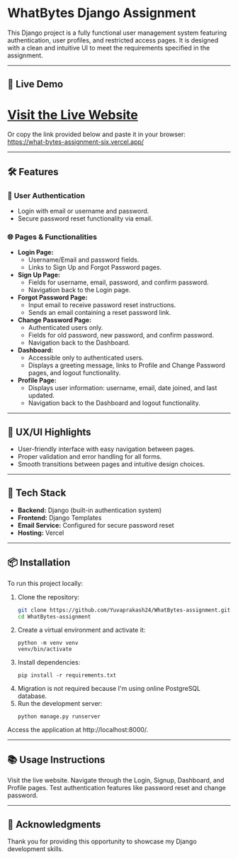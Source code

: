 # WhatBytes Django Assignment  

This Django project is a fully functional user management system featuring authentication, user profiles, and restricted access pages. It is designed with a clean and intuitive UI to meet the requirements specified in the assignment.

---

## 🚀 Live Demo  

[Visit the Live Website](https://what-bytes-assignment-six.vercel.app/) 
=
Or copy the link provided below and paste it in your browser:  
https://what-bytes-assignment-six.vercel.app/  

---

## 🛠️ Features  

### 🔐 **User Authentication**  
- Login with email or username and password.  
- Secure password reset functionality via email.  

### 🌐 **Pages & Functionalities**  
- **Login Page:**  
  - Username/Email and password fields.  
  - Links to Sign Up and Forgot Password pages.  
- **Sign Up Page:**  
  - Fields for username, email, password, and confirm password.  
  - Navigation back to the Login page.  
- **Forgot Password Page:**  
  - Input email to receive password reset instructions.  
  - Sends an email containing a reset password link.  
- **Change Password Page:**  
  - Authenticated users only.  
  - Fields for old password, new password, and confirm password.  
  - Navigation back to the Dashboard.  
- **Dashboard:**  
  - Accessible only to authenticated users.  
  - Displays a greeting message, links to Profile and Change Password pages, and logout functionality.  
- **Profile Page:**  
  - Displays user information: username, email, date joined, and last updated.  
  - Navigation back to the Dashboard and logout functionality.  

---

## 🎨 UX/UI Highlights  

- User-friendly interface with easy navigation between pages.  
- Proper validation and error handling for all forms.  
- Smooth transitions between pages and intuitive design choices.  

---

## 🧰 Tech Stack  

- **Backend:** Django (built-in authentication system)  
- **Frontend:** Django Templates  
- **Email Service:** Configured for secure password reset  
- **Hosting:** Vercel  

---

## 📦 Installation  

To run this project locally:  

1. Clone the repository:  
   ```bash  
   git clone https://github.com/Yuvaprakash24/WhatBytes-assignment.git  
   cd WhatBytes-assignment  

2. Create a virtual environment and activate it:  
   ```
   python -m venv venv  
   venv/bin/activate  

3. Install dependencies:  
   ```
   pip install -r requirements.txt

4. Migration is not required because I'm using online PostgreSQL database.    
5. Run the development server:  
   ```
   python manage.py runserver  

  Access the application at http://localhost:8000/.  

---

## 📚 Usage Instructions
Visit the live website.
Navigate through the Login, Signup, Dashboard, and Profile pages.
Test authentication features like password reset and change password.

---

## 🤝 Acknowledgments
Thank you for providing this opportunity to showcase my Django development skills.

